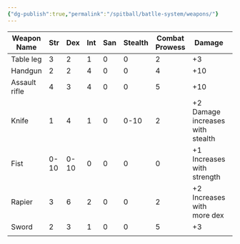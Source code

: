 ```yaml
---
{"dg-publish":true,"permalink":"/spitball/batlle-system/weapons/"}
---
```



| Weapon Name   | Str  | Dex  | Int | San | Stealth | Combat Prowess | Damage                           | Damage type       |
| ------------- | ---- | ---- | --- | --- | ------- | -------------- | -------------------------------- | ----------------- |
| Table leg     | 3    | 2    | 1   | 0   | 0       | 2              | +3                               | Blunt             |
| Handgun       | 2    | 2    | 4   | 0   | 0       | 4              | +10                              | Peircing          |
| Assault rifle | 4    | 3    | 4   | 0   | 0       | 5              | +10                              | Pericing          |
| Knife         | 1    | 4    | 1   | 0   | 0-10    | 2              | +2 Damage increases with stealth | Slashing,Peircing |
| Fist          | 0-10 | 0-10 | 0   | 0   | 0       | 0              | +1 Increases with strength       | Blunt             |
| Rapier        | 3    | 6    | 2   | 0   | 0       | 2              | +2 Increases with more dex       | Peircing          |
| Sword         | 2    | 3    | 1   | 0   | 0       | 5              | +3                               | Slashing,Peircing |
|               |      |      |     |     |         |                |                                  |                   |
